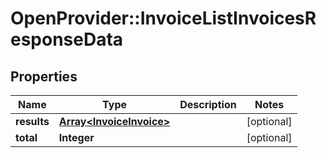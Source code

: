 # OpenProvider::InvoiceListInvoicesResponseData

## Properties
Name | Type | Description | Notes
------------ | ------------- | ------------- | -------------
**results** | [**Array&lt;InvoiceInvoice&gt;**](InvoiceInvoice.md) |  | [optional] 
**total** | **Integer** |  | [optional] 

